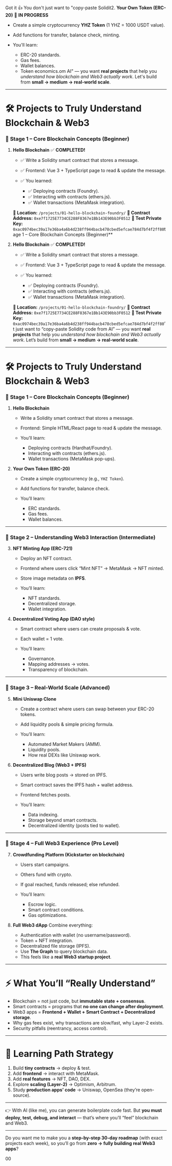 Got it 👍 You don't just want to "copy-paste Solidit2. **Your Own Token (ERC-20)** 🚧 **IN PROGRESS**

   * Create a simple cryptocurrency **YHZ Token** (1 YHZ = 1000 USDT value).
   * Add functions for transfer, balance check, minting.
   * You'll learn:

     * ERC-20 standards.
     * Gas fees.
     * Wallet balances.
     * Token economics.om AI" — you want **real projects** that help you *understand how blockchain and Web3 actually work*. Let's build from **small → medium → real-world scale**.

---

# 🛠 Projects to Truly Understand Blockchain & Web3

### 🔹 **Stage 1 – Core Blockchain Concepts (Beginner)**

1. **Hello Blockchain** ✅ **COMPLETED!**

   * ✅ Write a Solidity smart contract that stores a message.
   * ✅ Frontend: Vue 3 + TypeScript page to read & update the message.
   * ✅ You learned:

     * ✅ Deploying contracts (Foundry).
     * ✅ Interacting with contracts (ethers.js).
     * ✅ Wallet transactions (MetaMask integration).
   
   **📁 Location:** `/projects/01-hello-blockchain-foundry/`
   **🚀 Contract Address:** `0xe7f1725E7734CE288F8367e1Bb143E90bb3F0512`
   **🔑 Test Private Key:** `0xac0974bec39a17e36ba4a6b4d238ff944bacb478cbed5efcae784d7bf4f2ff80`tage 1 – Core Blockchain Concepts (Beginner)**

1. **Hello Blockchain** ✅ **COMPLETED!**

   * ✅ Write a Solidity smart contract that stores a message.
   * ✅ Frontend: Vue 3 + TypeScript page to read & update the message.
   * ✅ You learned:

     * ✅ Deploying contracts (Foundry).
     * ✅ Interacting with contracts (ethers.js).
     * ✅ Wallet transactions (MetaMask integration).
   
   **📁 Location:** `/projects/01-hello-blockchain-foundry/`
   **🚀 Contract Address:** `0xe7f1725E7734CE288F8367e1Bb143E90bb3F0512`
   **🔑 Test Private Key:** `0xac0974bec39a17e36ba4a6b4d238ff944bacb478cbed5efcae784d7bf4f2ff80`’t just want to “copy-paste Solidity code from AI” — you want **real projects** that help you *understand how blockchain and Web3 actually work*. Let’s build from **small → medium → real-world scale**.

---

# 🛠 Projects to Truly Understand Blockchain & Web3

### 🔹 **Stage 1 – Core Blockchain Concepts (Beginner)**

1. **Hello Blockchain**

   * Write a Solidity smart contract that stores a message.
   * Frontend: Simple HTML/React page to read & update the message.
   * You’ll learn:

     * Deploying contracts (Hardhat/Foundry).
     * Interacting with contracts (ethers.js).
     * Wallet transactions (MetaMask pop-ups).

2. **Your Own Token (ERC-20)**

   * Create a simple cryptocurrency (e.g., `YHZ Token`).
   * Add functions for transfer, balance check.
   * You’ll learn:

     * ERC standards.
     * Gas fees.
     * Wallet balances.

---

### 🔹 **Stage 2 – Understanding Web3 Interaction (Intermediate)**

3. **NFT Minting App (ERC-721)**

   * Deploy an NFT contract.
   * Frontend where users click “Mint NFT” → MetaMask → NFT minted.
   * Store image metadata on **IPFS**.
   * You’ll learn:

     * NFT standards.
     * Decentralized storage.
     * Wallet integration.

4. **Decentralized Voting App (DAO style)**

   * Smart contract where users can create proposals & vote.
   * Each wallet = 1 vote.
   * You’ll learn:

     * Governance.
     * Mapping addresses → votes.
     * Transparency of blockchain.

---

### 🔹 **Stage 3 – Real-World Scale (Advanced)**

5. **Mini Uniswap Clone**

   * Create a contract where users can swap between your ERC-20 tokens.
   * Add liquidity pools & simple pricing formula.
   * You’ll learn:

     * Automated Market Makers (AMM).
     * Liquidity pools.
     * How real DEXs like Uniswap work.

6. **Decentralized Blog (Web3 + IPFS)**

   * Users write blog posts → stored on IPFS.
   * Smart contract saves the IPFS hash + wallet address.
   * Frontend fetches posts.
   * You’ll learn:

     * Data indexing.
     * Storage beyond smart contracts.
     * Decentralized identity (posts tied to wallet).

---

### 🔹 **Stage 4 – Full Web3 Experience (Pro Level)**

7. **Crowdfunding Platform (Kickstarter on blockchain)**

   * Users start campaigns.
   * Others fund with crypto.
   * If goal reached, funds released; else refunded.
   * You’ll learn:

     * Escrow logic.
     * Smart contract conditions.
     * Gas optimizations.

8. **Full Web3 dApp**
   Combine everything:

   * Authentication with wallet (no username/password).
   * Token + NFT integration.
   * Decentralized file storage (IPFS).
   * Use **The Graph** to query blockchain data.
   * This feels like a **real Web3 startup project**.

---

# ⚡ What You’ll “Really Understand”

* Blockchain = not just code, but **immutable state + consensus**.
* Smart contracts = programs that **no one can change after deployment**.
* Web3 apps = **Frontend + Wallet + Smart Contract + Decentralized storage**.
* Why gas fees exist, why transactions are slow/fast, why Layer-2 exists.
* Security pitfalls (reentrancy, access control).

---

# 🎯 Learning Path Strategy

1. Build **tiny contracts** → deploy & test.
2. Add **frontend** → interact with MetaMask.
3. Add **real features** → NFT, DAO, DEX.
4. Explore **scaling (Layer-2)** → Optimism, Arbitrum.
5. Study **production apps’ code** → Uniswap, OpenSea (they’re open-source).

---

👉 With AI (like me), you can generate boilerplate code fast.
But **you must deploy, test, debug, and interact** — that’s where you’ll “feel” blockchain and Web3.

---

Do you want me to make you a **step-by-step 30-day roadmap** (with exact projects each week), so you’ll go from **zero → fully building real Web3 apps**?

00